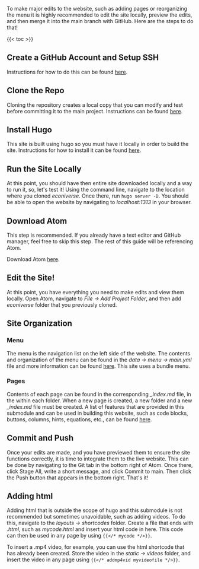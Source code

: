 To make major edits to the website, such as adding pages or reorganizing the menu
it is highly recommended to edit the site locally, preview the edits, and then
merge it into the main branch with GitHub. Here are the steps to do that!

{{< toc >}}


## Create a GitHub Account and Setup SSH

Instructions for how to do this can be found [here](https://docs.github.com/en/github/authenticating-to-github/connecting-to-github-with-ssh).

## Clone the Repo

Cloning the repository creates a local copy that you can modify and test before
committing it to the main project. Instructions can be found [here](https://docs.github.com/en/github/creating-cloning-and-archiving-repositories/cloning-a-repository-from-github/cloning-a-repository).

## Install Hugo

This site is built using hugo so you must have it locally in order to build the
site. Instructions for how to install it can be found [here](https://gohugo.io/getting-started/installing/).

## Run the Site Locally

At this point, you should have then entire site downloaded locally and a way to
run it, so, let's test it! Using the command line, navigate to the location where
you cloned *econiverse*. Once there, run `hugo server -D`. You should be able
to open the website by navigating to *localhost:1313* in your browser.

## Download Atom

This step is recommended. If you already have a text editor and GitHub manager,
feel free to skip this step. The rest of this guide will be referencing Atom.

Download Atom [here](https://atom.io/).

## Edit the Site!

At this point, you have everything you need to make edits and view them locally.
Open Atom, navigate to *File -> Add Project Folder*, and then add *econiverse*
folder that you previously cloned.  

## Site Organization

### Menu
The menu is the navigation list on the left side of the website. The contents and
organization of the menu can be found in the *data -> menu -> main.yml* file and
more information can be found [here](https://geekdocs.de/usage/menus/). This site
uses a bundle menu.

### Pages

Contents of each page can be found in the corresponding *_index.md* file, in the
within each folder. When a new page is created, a new folder and a new *_index.md*
file must be created. A list of features that are provided in this submodule and
can be used in building this website, such as code blocks, buttons, columns, hints,
equations, etc., can be found [here](https://geekdocs.de/features/code-blocks/).

## Commit and Push

Once your edits are made, and you have previewed them to ensure the site functions
correctly, it is time to integrate them to the live website. This can be done by
navigating to the Git tab in the bottom right of Atom. Once there, click
Stage All, write a short message, and click Commit to main. Then click the
Push button that appears in the bottom right. That's it!

## Adding html

Adding html that is outside the scope of hugo and this submodule is not recommended
but sometimes unavoidable, such as adding videos. To do this, navigate to the
*layouts -> shortcodes* folder. Create a file that ends with *.html*, such as
*mycode.html* and insert your html code in here. This code can then be used in
any page by using `{{</* mycode */>}}`.

To insert a .mp4 video, for example, you can use the html shortcode that has
already been created. Store the video in the *static -> videos* folder, and
insert the video in any page using `{{</* addmp4vid myvideofile */>}}`.
